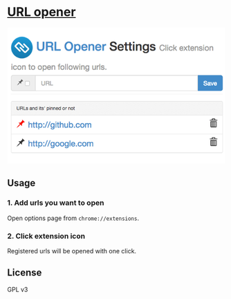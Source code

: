 # [URL opener](http://bit.ly/url-opener)

![](capture.png)

## Usage

### 1. Add urls you want to open

Open options page from `chrome://extensions`.

### 2. Click extension icon

Registered urls will be opened with one click.

## License

GPL v3
